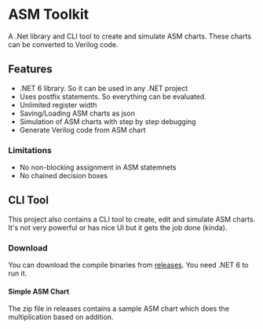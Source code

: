 ﻿# ASM Toolkit

A .Net library and CLI tool to create and simulate ASM charts. These charts can be converted to Verilog code.

## Features

* .NET 6 library. So it can be used in any .NET project
* Uses postfix statements. So everything can be evaluated.
* Unlimited register width
* Saving/Loading ASM charts as json
* Simulation of ASM charts with step by step debugging
* Generate Verilog code from ASM chart

### Limitations

* No non-blocking assignment in ASM statemnets
* No chained decision boxes

## CLI Tool

This project also contains a CLI tool to create, edit and simulate ASM charts.
It's not very powerful or has nice UI but it gets the job done (kinda).

### Download

You can download the compile binaries from [releases](https://github.com/HirbodBehnam/ASM-Tookit/releases).
You need .NET 6 to run it.

#### Simple ASM Chart

The zip file in releases contains a sample ASM chart which does the multiplication based on addition.